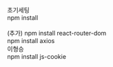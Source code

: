 초기세팅
<br/>
npm install
<br/>
<br/>
(추가) 
npm install react-router-dom
<br/>
npm install axios
<br/>
이형승<br/>
npm install js-cookie